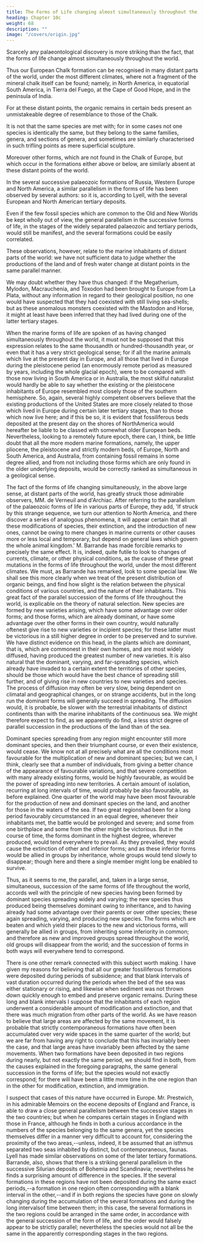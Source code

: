 ```yaml
---
title: The Forms of Life changing almost simultaneously throughout the World
heading: Chapter 10c
weight: 68
description: ""
image: "/covers/origin.jpg"
---
```


  

Scarcely any palaeontological discovery is more striking than the fact, that the forms of life change almost simultaneously throughout the world. 

Thus our European Chalk formation can be recognised in many distant parts of the world, under the most different climates, where not a fragment of the mineral chalk itself can be found; namely, in North America, in equatorial South America, in Tierra del Fuego, at the Cape of Good Hope, and in the peninsula of India. 

For at these distant points, the organic remains in certain beds present an unmistakeable degree of resemblance to those of the Chalk. 

It is not that the same species are met with; for in some cases not one species is identically the same, but they belong to the same families, genera, and sections of genera, and sometimes are similarly characterised in such trifling points as mere superficial sculpture. 

Moreover other forms, which are not found in the Chalk of Europe, but which occur in the formations either above or below, are similarly absent at these distant points of the world. 

In the several successive palaeozoic formations of Russia, Western Europe and North America, a similar parallelism in the forms of life has been observed by several authors: so it is, according to Lyell, with the several European and North American tertiary deposits.

Even if the few fossil species which are common to the Old and New Worlds be kept wholly out of view, the general parallelism in the successive forms of life, in the stages of the widely separated palaeozoic and tertiary periods, would still be manifest, and the several formations could be easily correlated.


These observations, however, relate to the marine inhabitants of distant parts of the world: we have not sufficient data to judge whether the productions of the land and of fresh water change at distant points in the same parallel manner.

We may doubt whether they have thus changed: if the Megatherium, Mylodon, Macrauchenia, and Toxodon had been brought to Europe from La Plata, without any information in regard to their geological position, no one would have suspected that they had coexisted with still living sea-shells; but as these anomalous monsters coexisted with the Mastodon and Horse, it might at least have been inferred that they had lived during one of the latter tertiary stages.

When the marine forms of life are spoken of as having changed simultaneously throughout the world, it must not be supposed that this expression relates to the same thousandth or hundred-thousandth year, or even that it has a very strict geological sense; for if all the marine animals which live at the present day in Europe, and all those that lived in Europe during the pleistocene
period (an enormously remote period as measured by years, including the whole glacial epoch),
were to be compared with those now living in South America or in Australia, the most skilful
naturalist would hardly be able to say whether the existing or the pleistocene inhabitants of Europe
resembled most closely those of the southern hemisphere. So, again, several highly competent
observers believe that the existing productions of the United States are more closely related to those
which lived in Europe during certain later tertiary stages, than to those which now live here; and if
this be so, it is evident that fossiliferous beds deposited at the present day on the shores of NorthAmerica would hereafter be liable to be classed with somewhat older European beds. Nevertheless,
looking to a remotely future epoch, there can, I think, be little doubt that all the more modern
marine formations, namely, the upper pliocene, the pleistocene and strictly modern beds, of Europe,
North and South America, and Australia, from containing fossil remains in some degree allied, and
from not including those forms which are only found in the older underlying deposits, would be
correctly ranked as simultaneous in a geological sense.

The fact of the forms of life changing simultaneously, in the above large sense, at distant parts of
the world, has greatly struck those admirable observers, MM. de Verneuil and d'Archiac. After
referring to the parallelism of the palaeozoic forms of life in various parts of Europe, they add, 'If
struck by this strange sequence, we turn our attention to North America, and there discover a series
of analogous phenomena, it will appear certain that all these modifications of species, their
extinction, and the introduction of new ones, cannot be owing to mere changes in marine currents
or other causes more or less local and temporary, but depend on general laws which govern the
whole animal kingdom.' M. Barrande has made forcible remarks to precisely the same effect. It is,
indeed, quite futile to look to changes of currents, climate, or other physical conditions, as the cause
of these great mutations in the forms of life throughout the world, under the most different climates.
We must, as Barrande has remarked, look to some special law. We shall see this more clearly
when we treat of the present distribution of organic beings, and find how slight is the relation
between the physical conditions of various countries, and the nature of their inhabitants.
This great fact of the parallel succession of the forms of life throughout the world, is explicable on
the theory of natural selection. New species are formed by new varieties arising, which have some
advantage over older forms; and those forms, which are already dominant, or have some advantage
over the other forms in their own country, would naturally oftenest give rise to new varieties or
incipient species; for these latter must be victorious in a still higher degree in order to be preserved
and to survive. We have distinct evidence on this head, in the plants which are dominant, that is,
which are commonest in their own homes, and are most widely diffused, having produced the
greatest number of new varieties. It is also natural that the dominant, varying, and far-spreading
species, which already have invaded to a certain extent the territories of other species, should be
those which would have the best chance of spreading still further, and of giving rise in new
countries to new varieties and species. The process of diffusion may often be very slow, being
dependent on climatal and geographical changes, or on strange accidents, but in the long run the
dominant forms will generally succeed in spreading. The diffusion would, it is probable, be slower
with the terrestrial inhabitants of distinct continents than with the marine inhabitants of the
continuous sea. We might therefore expect to find, as we apparently do find, a less strict degree of
parallel succession in the productions of the land than of the sea.

Dominant species spreading from any region might encounter still more dominant species, and then
their triumphant course, or even their existence, would cease. We know not at all precisely what
are all the conditions most favourable for the multiplication of new and dominant species; but we
can, I think, clearly see that a number of individuals, from giving a better chance of the appearance
of favourable variations, and that severe competition with many already existing forms, would be
highly favourable, as would be the power of spreading into new territories. A certain amount of
isolation, recurring at long intervals of time, would probably be also favourable, as before
explained. One quarter of the world may have been most favourable for the production of new and
dominant species on the land, and another for those in the waters of the sea. If two great regionshad been for a long period favourably circumstanced in an equal degree, whenever their inhabitants
met, the battle would be prolonged and severe; and some from one birthplace and some from the
other might be victorious. But in the course of time, the forms dominant in the highest degree,
wherever produced, would tend everywhere to prevail. As they prevailed, they would cause the
extinction of other and inferior forms; and as these inferior forms would be allied in groups by
inheritance, whole groups would tend slowly to disappear; though here and there a single member
might long be enabled to survive.

Thus, as it seems to me, the parallel, and, taken in a large sense, simultaneous, succession of the
same forms of life throughout the world, accords well with the principle of new species having
been formed by dominant species spreading widely and varying; the new species thus produced
being themselves dominant owing to inheritance, and to having already had some advantage over
their parents or over other species; these again spreading, varying, and producing new species. The
forms which are beaten and which yield their places to the new and victorious forms, will generally
be allied in groups, from inheriting some inferiority in common; and therefore as new and
improved groups spread throughout the world, old groups will disappear from the world; and the
succession of forms in both ways will everywhere tend to correspond.

There is one other remark connected with this subject worth making. I have given my reasons for
believing that all our greater fossiliferous formations were deposited during periods of subsidence;
and that blank intervals of vast duration occurred during the periods when the bed of the sea was
either stationary or rising, and likewise when sediment was not thrown down quickly enough to
embed and preserve organic remains. During these long and blank intervals I suppose that the
inhabitants of each region underwent a considerable amount of modification and extinction, and
that there was much migration from other parts of the world. As we have reason to believe that
large areas are affected by the same movement, it is probable that strictly contemporaneous
formations have often been accumulated over very wide spaces in the same quarter of the world;
but we are far from having any right to conclude that this has invariably been the case, and that
large areas have invariably been affected by the same movements. When two formations have been
deposited in two regions during nearly, but not exactly the same period, we should find in both,
from the causes explained in the foregoing paragraphs, the same general succession in the forms of
life; but the species would not exactly correspond; for there will have been a little more time in the
one region than in the other for modification, extinction, and immigration.

I suspect that cases of this nature have occurred in Europe. Mr. Prestwich, in his admirable
Memoirs on the eocene deposits of England and France, is able to draw a close general parallelism
between the successive stages in the two countries; but when he compares certain stages in England
with those in France, although he finds in both a curious accordance in the numbers of the species
belonging to the same genera, yet the species themselves differ in a manner very difficult to
account for, considering the proximity of the two areas,--unless, indeed, it be assumed that an
isthmus separated two seas inhabited by distinct, but contemporaneous, faunas. Lyell has made
similar observations on some of the later tertiary formations. Barrande, also, shows that there is a
striking general parallelism in the successive Silurian deposits of Bohemia and Scandinavia;
nevertheless he finds a surprising amount of difference in the species. If the several formations in
these regions have not been deposited during the same exact periods,--a formation in one region
often corresponding with a blank interval in the other,--and if in both regions the species have gone
on slowly changing during the accumulation of the several formations and during the long intervalsof time between them; in this case, the several formations in the two regions could be arranged in the same order, in accordance with the general succession of the form of life, and the order would falsely appear to be strictly parallel; nevertheless the species would not all be the same in the apparently corresponding stages in the two regions.

